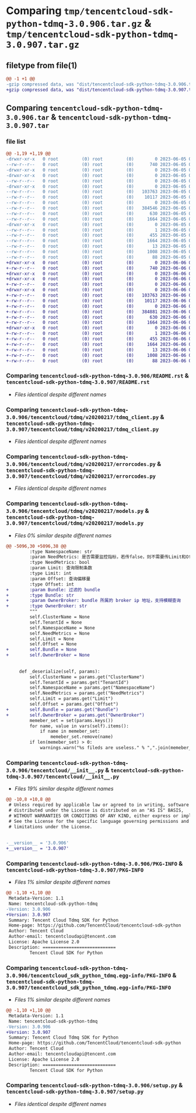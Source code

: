 # Comparing `tmp/tencentcloud-sdk-python-tdmq-3.0.906.tar.gz` & `tmp/tencentcloud-sdk-python-tdmq-3.0.907.tar.gz`

## filetype from file(1)

```diff
@@ -1 +1 @@
-gzip compressed data, was "dist/tencentcloud-sdk-python-tdmq-3.0.906.tar", last modified: Mon Jun  5 00:43:41 2023, max compression
+gzip compressed data, was "dist/tencentcloud-sdk-python-tdmq-3.0.907.tar", last modified: Tue Jun  6 02:36:23 2023, max compression
```

## Comparing `tencentcloud-sdk-python-tdmq-3.0.906.tar` & `tencentcloud-sdk-python-tdmq-3.0.907.tar`

### file list

```diff
@@ -1,19 +1,19 @@
-drwxr-xr-x   0 root         (0) root         (0)        0 2023-06-05 00:43:41.000000 tencentcloud-sdk-python-tdmq-3.0.906/
--rw-r--r--   0 root         (0) root         (0)      740 2023-06-05 00:43:41.000000 tencentcloud-sdk-python-tdmq-3.0.906/README.rst
-drwxr-xr-x   0 root         (0) root         (0)        0 2023-06-05 00:43:41.000000 tencentcloud-sdk-python-tdmq-3.0.906/tencentcloud/
-drwxr-xr-x   0 root         (0) root         (0)        0 2023-06-05 00:43:41.000000 tencentcloud-sdk-python-tdmq-3.0.906/tencentcloud/tdmq/
--rw-r--r--   0 root         (0) root         (0)        0 2023-06-05 00:43:41.000000 tencentcloud-sdk-python-tdmq-3.0.906/tencentcloud/tdmq/__init__.py
-drwxr-xr-x   0 root         (0) root         (0)        0 2023-06-05 00:43:41.000000 tencentcloud-sdk-python-tdmq-3.0.906/tencentcloud/tdmq/v20200217/
--rw-r--r--   0 root         (0) root         (0)   103763 2023-06-05 00:43:41.000000 tencentcloud-sdk-python-tdmq-3.0.906/tencentcloud/tdmq/v20200217/tdmq_client.py
--rw-r--r--   0 root         (0) root         (0)    10117 2023-06-05 00:43:41.000000 tencentcloud-sdk-python-tdmq-3.0.906/tencentcloud/tdmq/v20200217/errorcodes.py
--rw-r--r--   0 root         (0) root         (0)        0 2023-06-05 00:43:41.000000 tencentcloud-sdk-python-tdmq-3.0.906/tencentcloud/tdmq/v20200217/__init__.py
--rw-r--r--   0 root         (0) root         (0)   384546 2023-06-05 00:43:41.000000 tencentcloud-sdk-python-tdmq-3.0.906/tencentcloud/tdmq/v20200217/models.py
--rw-r--r--   0 root         (0) root         (0)      630 2023-06-05 00:43:41.000000 tencentcloud-sdk-python-tdmq-3.0.906/tencentcloud/__init__.py
--rw-r--r--   0 root         (0) root         (0)     1664 2023-06-05 00:43:41.000000 tencentcloud-sdk-python-tdmq-3.0.906/PKG-INFO
-drwxr-xr-x   0 root         (0) root         (0)        0 2023-06-05 00:43:41.000000 tencentcloud-sdk-python-tdmq-3.0.906/tencentcloud_sdk_python_tdmq.egg-info/
--rw-r--r--   0 root         (0) root         (0)        1 2023-06-05 00:43:41.000000 tencentcloud-sdk-python-tdmq-3.0.906/tencentcloud_sdk_python_tdmq.egg-info/dependency_links.txt
--rw-r--r--   0 root         (0) root         (0)      455 2023-06-05 00:43:41.000000 tencentcloud-sdk-python-tdmq-3.0.906/tencentcloud_sdk_python_tdmq.egg-info/SOURCES.txt
--rw-r--r--   0 root         (0) root         (0)     1664 2023-06-05 00:43:41.000000 tencentcloud-sdk-python-tdmq-3.0.906/tencentcloud_sdk_python_tdmq.egg-info/PKG-INFO
--rw-r--r--   0 root         (0) root         (0)       13 2023-06-05 00:43:41.000000 tencentcloud-sdk-python-tdmq-3.0.906/tencentcloud_sdk_python_tdmq.egg-info/top_level.txt
--rw-r--r--   0 root         (0) root         (0)     1008 2023-06-05 00:43:41.000000 tencentcloud-sdk-python-tdmq-3.0.906/setup.py
--rw-r--r--   0 root         (0) root         (0)       88 2023-06-05 00:43:41.000000 tencentcloud-sdk-python-tdmq-3.0.906/setup.cfg
+drwxr-xr-x   0 root         (0) root         (0)        0 2023-06-06 02:36:23.000000 tencentcloud-sdk-python-tdmq-3.0.907/
+-rw-r--r--   0 root         (0) root         (0)      740 2023-06-06 02:36:23.000000 tencentcloud-sdk-python-tdmq-3.0.907/README.rst
+drwxr-xr-x   0 root         (0) root         (0)        0 2023-06-06 02:36:23.000000 tencentcloud-sdk-python-tdmq-3.0.907/tencentcloud/
+drwxr-xr-x   0 root         (0) root         (0)        0 2023-06-06 02:36:23.000000 tencentcloud-sdk-python-tdmq-3.0.907/tencentcloud/tdmq/
+-rw-r--r--   0 root         (0) root         (0)        0 2023-06-06 02:36:23.000000 tencentcloud-sdk-python-tdmq-3.0.907/tencentcloud/tdmq/__init__.py
+drwxr-xr-x   0 root         (0) root         (0)        0 2023-06-06 02:36:23.000000 tencentcloud-sdk-python-tdmq-3.0.907/tencentcloud/tdmq/v20200217/
+-rw-r--r--   0 root         (0) root         (0)   103763 2023-06-06 02:36:23.000000 tencentcloud-sdk-python-tdmq-3.0.907/tencentcloud/tdmq/v20200217/tdmq_client.py
+-rw-r--r--   0 root         (0) root         (0)    10117 2023-06-06 02:36:23.000000 tencentcloud-sdk-python-tdmq-3.0.907/tencentcloud/tdmq/v20200217/errorcodes.py
+-rw-r--r--   0 root         (0) root         (0)        0 2023-06-06 02:36:23.000000 tencentcloud-sdk-python-tdmq-3.0.907/tencentcloud/tdmq/v20200217/__init__.py
+-rw-r--r--   0 root         (0) root         (0)   384881 2023-06-06 02:36:23.000000 tencentcloud-sdk-python-tdmq-3.0.907/tencentcloud/tdmq/v20200217/models.py
+-rw-r--r--   0 root         (0) root         (0)      630 2023-06-06 02:36:23.000000 tencentcloud-sdk-python-tdmq-3.0.907/tencentcloud/__init__.py
+-rw-r--r--   0 root         (0) root         (0)     1664 2023-06-06 02:36:23.000000 tencentcloud-sdk-python-tdmq-3.0.907/PKG-INFO
+drwxr-xr-x   0 root         (0) root         (0)        0 2023-06-06 02:36:23.000000 tencentcloud-sdk-python-tdmq-3.0.907/tencentcloud_sdk_python_tdmq.egg-info/
+-rw-r--r--   0 root         (0) root         (0)        1 2023-06-06 02:36:23.000000 tencentcloud-sdk-python-tdmq-3.0.907/tencentcloud_sdk_python_tdmq.egg-info/dependency_links.txt
+-rw-r--r--   0 root         (0) root         (0)      455 2023-06-06 02:36:23.000000 tencentcloud-sdk-python-tdmq-3.0.907/tencentcloud_sdk_python_tdmq.egg-info/SOURCES.txt
+-rw-r--r--   0 root         (0) root         (0)     1664 2023-06-06 02:36:23.000000 tencentcloud-sdk-python-tdmq-3.0.907/tencentcloud_sdk_python_tdmq.egg-info/PKG-INFO
+-rw-r--r--   0 root         (0) root         (0)       13 2023-06-06 02:36:23.000000 tencentcloud-sdk-python-tdmq-3.0.907/tencentcloud_sdk_python_tdmq.egg-info/top_level.txt
+-rw-r--r--   0 root         (0) root         (0)     1008 2023-06-06 02:36:23.000000 tencentcloud-sdk-python-tdmq-3.0.907/setup.py
+-rw-r--r--   0 root         (0) root         (0)       88 2023-06-06 02:36:23.000000 tencentcloud-sdk-python-tdmq-3.0.907/setup.cfg
```

### Comparing `tencentcloud-sdk-python-tdmq-3.0.906/README.rst` & `tencentcloud-sdk-python-tdmq-3.0.907/README.rst`

 * *Files identical despite different names*

### Comparing `tencentcloud-sdk-python-tdmq-3.0.906/tencentcloud/tdmq/v20200217/tdmq_client.py` & `tencentcloud-sdk-python-tdmq-3.0.907/tencentcloud/tdmq/v20200217/tdmq_client.py`

 * *Files identical despite different names*

### Comparing `tencentcloud-sdk-python-tdmq-3.0.906/tencentcloud/tdmq/v20200217/errorcodes.py` & `tencentcloud-sdk-python-tdmq-3.0.907/tencentcloud/tdmq/v20200217/errorcodes.py`

 * *Files identical despite different names*

### Comparing `tencentcloud-sdk-python-tdmq-3.0.906/tencentcloud/tdmq/v20200217/models.py` & `tencentcloud-sdk-python-tdmq-3.0.907/tencentcloud/tdmq/v20200217/models.py`

 * *Files 0% similar despite different names*

```diff
@@ -5096,30 +5096,38 @@
         :type NamespaceName: str
         :param NeedMetrics: 是否需要监控指标，若传false，则不需要传Limit和Offset分页参数
         :type NeedMetrics: bool
         :param Limit: 查询限制条数
         :type Limit: int
         :param Offset: 查询偏移量
         :type Offset: int
+        :param Bundle: 过滤的 bundle
+        :type Bundle: str
+        :param OwnerBroker: bundle 所属的 broker ip 地址，支持模糊查询
+        :type OwnerBroker: str
         """
         self.ClusterName = None
         self.TenantId = None
         self.NamespaceName = None
         self.NeedMetrics = None
         self.Limit = None
         self.Offset = None
+        self.Bundle = None
+        self.OwnerBroker = None
 
 
     def _deserialize(self, params):
         self.ClusterName = params.get("ClusterName")
         self.TenantId = params.get("TenantId")
         self.NamespaceName = params.get("NamespaceName")
         self.NeedMetrics = params.get("NeedMetrics")
         self.Limit = params.get("Limit")
         self.Offset = params.get("Offset")
+        self.Bundle = params.get("Bundle")
+        self.OwnerBroker = params.get("OwnerBroker")
         memeber_set = set(params.keys())
         for name, value in vars(self).items():
             if name in memeber_set:
                 memeber_set.remove(name)
         if len(memeber_set) > 0:
             warnings.warn("%s fileds are useless." % ",".join(memeber_set))
```

### Comparing `tencentcloud-sdk-python-tdmq-3.0.906/tencentcloud/__init__.py` & `tencentcloud-sdk-python-tdmq-3.0.907/tencentcloud/__init__.py`

 * *Files 19% similar despite different names*

```diff
@@ -10,8 +10,8 @@
 # Unless required by applicable law or agreed to in writing, software
 # distributed under the License is distributed on an "AS IS" BASIS,
 # WITHOUT WARRANTIES OR CONDITIONS OF ANY KIND, either express or implied.
 # See the License for the specific language governing permissions and
 # limitations under the License.
 
 
-__version__ = '3.0.906'
+__version__ = '3.0.907'
```

### Comparing `tencentcloud-sdk-python-tdmq-3.0.906/PKG-INFO` & `tencentcloud-sdk-python-tdmq-3.0.907/PKG-INFO`

 * *Files 1% similar despite different names*

```diff
@@ -1,10 +1,10 @@
 Metadata-Version: 1.1
 Name: tencentcloud-sdk-python-tdmq
-Version: 3.0.906
+Version: 3.0.907
 Summary: Tencent Cloud Tdmq SDK for Python
 Home-page: https://github.com/TencentCloud/tencentcloud-sdk-python
 Author: Tencent Cloud
 Author-email: tencentcloudapi@tencent.com
 License: Apache License 2.0
 Description: ============================
         Tencent Cloud SDK for Python
```

### Comparing `tencentcloud-sdk-python-tdmq-3.0.906/tencentcloud_sdk_python_tdmq.egg-info/PKG-INFO` & `tencentcloud-sdk-python-tdmq-3.0.907/tencentcloud_sdk_python_tdmq.egg-info/PKG-INFO`

 * *Files 1% similar despite different names*

```diff
@@ -1,10 +1,10 @@
 Metadata-Version: 1.1
 Name: tencentcloud-sdk-python-tdmq
-Version: 3.0.906
+Version: 3.0.907
 Summary: Tencent Cloud Tdmq SDK for Python
 Home-page: https://github.com/TencentCloud/tencentcloud-sdk-python
 Author: Tencent Cloud
 Author-email: tencentcloudapi@tencent.com
 License: Apache License 2.0
 Description: ============================
         Tencent Cloud SDK for Python
```

### Comparing `tencentcloud-sdk-python-tdmq-3.0.906/setup.py` & `tencentcloud-sdk-python-tdmq-3.0.907/setup.py`

 * *Files identical despite different names*

